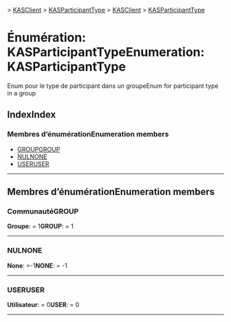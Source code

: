 <span data-ttu-id="888fe-101">[](../README.md) > [KASClient](../modules/kasclient.md) > [KASParticipantType](../enums/kasclient.kasparticipanttype.md)</span><span class="sxs-lookup"><span data-stu-id="888fe-101">[](../README.md) > [KASClient](../modules/kasclient.md) > [KASParticipantType](../enums/kasclient.kasparticipanttype.md)</span></span>

# <a name="enumeration-kasparticipanttype"></a><span data-ttu-id="888fe-102">Énumération: KASParticipantType</span><span class="sxs-lookup"><span data-stu-id="888fe-102">Enumeration: KASParticipantType</span></span>

<span data-ttu-id="888fe-103">Enum pour le type de participant dans un groupe</span><span class="sxs-lookup"><span data-stu-id="888fe-103">Enum for participant type in a group</span></span>
## <a name="index"></a><span data-ttu-id="888fe-104">Index</span><span class="sxs-lookup"><span data-stu-id="888fe-104">Index</span></span>

### <a name="enumeration-members"></a><span data-ttu-id="888fe-105">Membres d’énumération</span><span class="sxs-lookup"><span data-stu-id="888fe-105">Enumeration members</span></span>

* [<span data-ttu-id="888fe-106">GROUP</span><span class="sxs-lookup"><span data-stu-id="888fe-106">GROUP</span></span>](kasclient.kasparticipanttype.md#group)
* [<span data-ttu-id="888fe-107">NUL</span><span class="sxs-lookup"><span data-stu-id="888fe-107">NONE</span></span>](kasclient.kasparticipanttype.md#none)
* [<span data-ttu-id="888fe-108">USER</span><span class="sxs-lookup"><span data-stu-id="888fe-108">USER</span></span>](kasclient.kasparticipanttype.md#user)

---

## <a name="enumeration-members"></a><span data-ttu-id="888fe-109">Membres d’énumération</span><span class="sxs-lookup"><span data-stu-id="888fe-109">Enumeration members</span></span>

<a id="group"></a>

###  <a name="group"></a><span data-ttu-id="888fe-110">Communauté</span><span class="sxs-lookup"><span data-stu-id="888fe-110">GROUP</span></span>

<span data-ttu-id="888fe-111">**Groupe**: = 1</span><span class="sxs-lookup"><span data-stu-id="888fe-111">**GROUP**:  = 1</span></span>

___
<a id="none"></a>

###  <a name="none"></a><span data-ttu-id="888fe-112">NUL</span><span class="sxs-lookup"><span data-stu-id="888fe-112">NONE</span></span>

<span data-ttu-id="888fe-113">**None**: =-1</span><span class="sxs-lookup"><span data-stu-id="888fe-113">**NONE**:  =  -1</span></span>

___
<a id="user"></a>

###  <a name="user"></a><span data-ttu-id="888fe-114">USER</span><span class="sxs-lookup"><span data-stu-id="888fe-114">USER</span></span>

<span data-ttu-id="888fe-115">**Utilisateur**: = 0</span><span class="sxs-lookup"><span data-stu-id="888fe-115">**USER**:  = 0</span></span>

___

